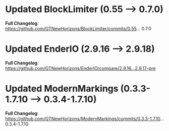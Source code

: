 # Updated BlockLimiter (0.55 -->  0.7.0)
**Full Changelog**: https://github.com/GTNewHorizons/BlockLimiter/commits/0.55... 0.7.0

# Updated EnderIO (2.9.16 -->  2.9.18)
**Full Changelog**: https://github.com/GTNewHorizons/EnderIO/compare/2.9.16...2.9.17-pre

# Updated ModernMarkings (0.3.3-1.7.10 -->  0.3.4-1.7.10)
**Full Changelog**: https://github.com/GTNewHorizons/ModernMarkings/commits/0.3.3-1.7.10... 0.3.4-1.7.10

